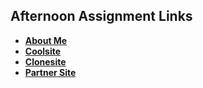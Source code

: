 ## Afternoon Assignment Links

* **[About Me](https://github.com/Aulero99/about_me)**
* **[Coolsite](https://github.com/Aulero99/coolsite)**
* **[Clonesite](https://github.com/Aulero99/clonesite)** 
* **[Partner Site](https://github.com/BlazeInGlory/teamsite)**
